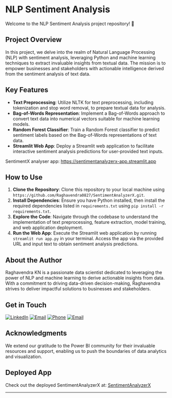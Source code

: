 # NLP Sentiment Analysis

Welcome to the NLP Sentiment Analysis project repository! 🚀

## Project Overview

In this project, we delve into the realm of Natural Language Processing (NLP) with sentiment analysis, leveraging Python and machine learning techniques to extract invaluable insights from textual data. The mission is to empower businesses and stakeholders with actionable intelligence derived from the sentiment analysis of text data.

## Key Features

- **Text Preprocessing**: Utilize NLTK for text preprocessing, including tokenization and stop word removal, to prepare textual data for analysis.
- **Bag-of-Words Representation**: Implement a Bag-of-Words approach to convert text data into numerical vectors suitable for machine learning models.
- **Random Forest Classifier**: Train a Random Forest classifier to predict sentiment labels based on the Bag-of-Words representations of text data.
- **Streamlit Web App**: Deploy a Streamlit web application to facilitate interactive sentiment analysis predictions for user-provided text inputs.

SentimentX analyser app: https://sentimentanalyzerx-app.streamlit.app
## How to Use

1. **Clone the Repository**: Clone this repository to your local machine using `https://github.com/Raghavendra0827/SentimentAnalyzerX.git`.
2. **Install Dependencies**: Ensure you have Python installed, then install the required dependencies listed in `requirements.txt` using `pip install -r requirements.txt`.
3. **Explore the Code**: Navigate through the codebase to understand the implementation of text preprocessing, feature extraction, model training, and web application deployment.
4. **Run the Web App**: Execute the Streamlit web application by running `streamlit run app.py` in your terminal. Access the app via the provided URL and input text to obtain sentiment analysis predictions.

## About the Author

Raghavendra KN is a passionate data scientist dedicated to leveraging the power of NLP and machine learning to derive actionable insights from data. With a commitment to driving data-driven decision-making, Raghavendra strives to deliver impactful solutions to businesses and stakeholders.

## Get in Touch

[![LinkedIn](https://img.shields.io/badge/LinkedIn-0077B5?style=for-the-badge&logo=linkedin&logoColor=white)](www.linkedin.com/in/raghavendra-k-n-612553250)
[![Email](https://img.shields.io/badge/Email-raghavendrakn076%40gmail.com-ff69b4?style=for-the-badge&logo=gmail&logoColor=white)](mailto:raghavendrakn076@gmail.com)
[![Phone](https://img.shields.io/badge/Phone-%2B91%209353888374-ff69b4?style=for-the-badge&logo=phone&logoColor=white)](tel:+919353888374)
[![Email](https://img.shields.io/badge/Email-raghavendrakn076%40gmail.com-ff69b4?style=for-the-badge&logo=gmail&logoColor=white)](mailto:raghavendrakn076@gmail.com)

## Acknowledgments

We extend our gratitude to the Power BI community for their invaluable resources and support, enabling us to push the boundaries of data analytics and visualization.

## Deployed App

Check out the deployed SentimentAnalyzerX at: [SentimentAnalyzerX](https://sentimentanalyzerx-app.streamlit.app/)

---
